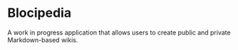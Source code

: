 # Blocipedia

A work in progress application that allows users to create public and private Markdown-based wikis.
